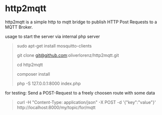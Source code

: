 # http2mqtt

http2mqtt is a simple http to mqtt bridge to publish HTTP Post Requests to a MQTT Broker.

usage to start the server via internal php server
>  sudo apt-get install mosquitto-clients
>
>  git clone git@github.com:oliverlorenz/http2mqtt.git
>
>  cd http2mqtt
>
> composer install
>
> php -S 127.0.0.1:8000 index.php

for testing: Send a POST-Request to a freely choosen route with some data
> curl -H "Content-Type: application/json" -X POST -d '{"key":"value"}' http://localhost:8000/my/topic/for/mqtt
